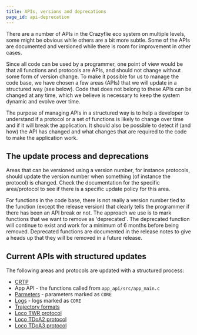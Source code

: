 ```yaml
---
title: APIs, versions and deprecations
page_id: api-deprecation
---
```


There are a number of APIs in the Crazyflie eco system on multiple levels, some might be obvious while others are a bit
more subtle. Some of the APIs are documented and versioned while there is room for improvement in other cases.

Since all code can be used by a programmer, one point of view would be that all functions and protocols are APIs, and
should not change without some form of version change. To
make it possible for us to manage the code base, we have chosen a few areas (APIs) that we will update in a structured way
(see below). Code that does not belong to these APIs can be changed at any time, which we believe is necessary to keep
the system dynamic and evolve over time.

The purpose of managing APIs in a structured way is to help a developer to understand if a protocol or a set of
functions is likely to change over time and if it will break the application. It should also be possible to detect if
(and how) the API has changed and what changes that are required to the code to make the application work.

## The update process and deprecations

Areas that can be versioned using a version number, for instance protocols, should update the version number when
something (of instance the protocol) is changed. Check the documentation for the specific area/protocol to see if there
is a specific update policy for this area.

For functions in the code base, there is not really a version number tied to the function (except the release version) that
clearly tells the programmer if there has been an API break or not. The approach we use is to mark functions that we
want to remove as 'deprecated`. The deprecated function will continue to exist and work for a minimum of 6 months before
being removed. Deprecated functions are documented in the release notes to give a heads up that they will be removed in
a future release.

## Current APIs with structured updates

The following areas and protocols are updated with a structured process:

* [CRTP](/docs/functional-areas/crtp)
* App API - the functions called from `app_api/src/app_main.c`
* [Parmeters](/docs/api/params.md) - parameters marked as `CORE`
* [Logs](/docs/api/logs.md) - logs marked as `CORE`
* [Trajectory formats](/docs/functional-areas/trajectory_formats.md)
* [Loco TWR protocol](https://www.bitcraze.io/documentation/repository/lps-node-firmware/master/protocols/twr-protocol/)
* [Loco TDoA2 protocol](https://www.bitcraze.io/documentation/repository/lps-node-firmware/master/protocols/tdoa2_protocol/)
* [Loco TDoA3 protocol](https://www.bitcraze.io/documentation/repository/lps-node-firmware/master/protocols/tdoa3_protocol/)

